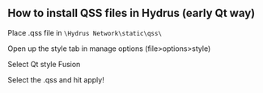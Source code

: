 ## How to install QSS files in Hydrus (early Qt way)

Place .qss file in `\Hydrus Network\static\qss\`

Open up the style tab in manage options (file>options>style)


Select Qt style Fusion


Select the .qss and hit apply!
